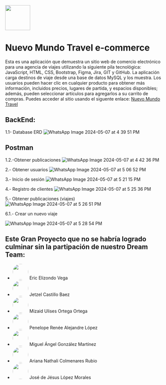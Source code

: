 <img src="https://github.com/Ulimax/E-commerce-Java.lio/assets/160265351/497f95d1-3a29-4153-8385-7b9568f69ec4" width="80" height="auto">


# Nuevo Mundo Travel e-commerce


<section>
 Esta es una aplicación que demuestra un sitio web de comercio electrónico para una agencia de viajes utilizando la siguiente pila tecnológica: JavaScript, HTML, CSS, Bootstrap, Figma, Jira, GIT y GitHub. La aplicación carga destinos de viaje desde una base de datos MySQL y los muestra. Los usuarios pueden hacer clic en cualquier producto para obtener más información, incluidos precios, lugares de partida, y espacios disponibles; además, pueden seleccionar artículos para agregarlos a su carrito de compras. Puedes acceder al sitio usando el siguente enlace:
<a href="https://nuevomundotravel.netlify.app/" target="_blank"> Nuevo Mundo Travel</a>
</section>

## BackEnd: 

1.1- Database ERD
![WhatsApp Image 2024-05-07 at 4 39 51 PM](https://github.com/YetzelBaez23/Backend-Javalio/assets/111305296/0c84da89-8abb-41ce-96a3-e81be1c19168)

## Postman
  1.2.-Obtener publicaciones
![WhatsApp Image 2024-05-07 at 4 42 36 PM](https://github.com/YetzelBaez23/Backend-Javalio/assets/111305296/af0d94a6-381d-4538-ab15-cd0227a2477a)

2.- Obtener usuarios 
![WhatsApp Image 2024-05-07 at 5 06 52 PM](https://github.com/YetzelBaez23/Backend-Javalio/assets/111305296/9dfc6780-2da3-48b2-b840-564c503afc77)


3.- Inicio de sesión 
![WhatsApp Image 2024-05-07 at 5 21 15 PM](https://github.com/YetzelBaez23/Backend-Javalio/assets/111305296/84c558de-0d2b-4396-ae38-24e21ecfa059)


4.- Registro de clientes
![WhatsApp Image 2024-05-07 at 5 25 36 PM](https://github.com/YetzelBaez23/Backend-Javalio/assets/111305296/2062615a-df8d-428f-8a26-42c6aa18feed)


5.- Obtener publicaciones (viajes)
![WhatsApp Image 2024-05-07 at 5 26 51 PM](https://github.com/YetzelBaez23/Backend-Javalio/assets/111305296/ea01a1da-3bf5-4863-8ad7-99b13225a16f)

6.1.- Crear un nuevo viaje

![WhatsApp Image 2024-05-07 at 5 28 54 PM](https://github.com/YetzelBaez23/Backend-Javalio/assets/111305296/77f42b2e-0ad2-430f-af4b-2d0c76a526ae)


## Este Gran Proyecto que no se habría logrado culminar sin la partipación de nuestro **Dream Team:**
<section>
 



+ <img src="https://avatars.githubusercontent.com/u/154300901?s=400&v=4" width="50" height="auto" style="border-radius: 50%;">  Eric Elizondo Vega  
+  <img src="https://avatars.githubusercontent.com/u/160265351?s=400&u=ff748f6309b4bb80b0d04535a352433a92879687&v=4" width="50" height="auto" style="border-radius: 50%;">  Jetzel Castillo Baez 
+  <img src="https://avatars.githubusercontent.com/u/111305296?v=4" width="50" height="auto" style="border-radius: 50%;">  Mizaid Ulises Ortega Ortega
+ <img src="https://avatars.githubusercontent.com/u/160263083?v=4" width="50" height="auto" style="border-radius: 50%;">  Penelope Renée Alejandre López
+ <img src="https://avatars.githubusercontent.com/u/157545685?v=4" width="50" height="auto" style="border-radius: 50%;">  Miguel Ángel González Martínez 
+ <img src="https://avatars.githubusercontent.com/u/160262662?v=4" width="50" height="auto" style="border-radius: 50%;">  Ariana Nathali Colmenares Rubio 
+ <img src="https://avatars.githubusercontent.com/u/160262027?v= " width="50" height="auto" style="border-radius: 50%;">  José de Jésus López Morales 

</section>
